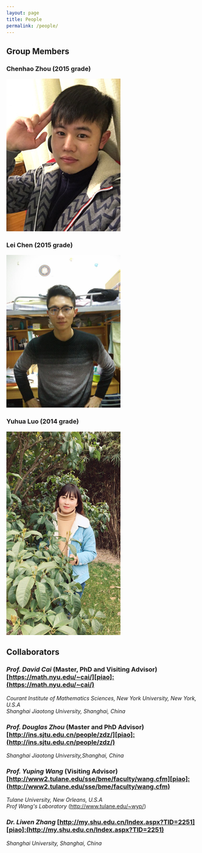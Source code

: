 ```yaml
---
layout: page
title: People
permalink: /people/
---
```


## Group Members

### **Chenhao Zhou** (2015 grade)

<img style="max-width:300px" src="/assets/people/chenhao-zhou.jpg" />

### **Lei Chen** (2015 grade)

<img style="max-width:300px" src="/assets/people/lei-chen.jpg" />

### **Yuhua Luo** (2014 grade)

<img style="max-width:300px" src="/assets/people/yuhua-luo.jpg" />


## Collaborators

### *Prof. David Cai* (Master, PhD and Visiting Advisor) [https://math.nyu.edu/~cai/][piao]:(https://math.nyu.edu/~cai/)
*Courant Institute of Mathematics Sciences, New York University, New York, U.S.A*  
*Shanghai Jiaotong University, Shanghai, China*

### *Prof. Douglas Zhou* (Master and PhD Advisor) [http://ins.sjtu.edu.cn/people/zdz/][piao]:(http://ins.sjtu.edu.cn/people/zdz/)
*Shanghai Jiaotong University,Shanghai, China* 

### *Prof. Yuping Wang* (Visiting Advisor) [http://www2.tulane.edu/sse/bme/faculty/wang.cfm][piao]:(http://www2.tulane.edu/sse/bme/faculty/wang.cfm)
*Tulane University, New Orleans, U.S.A*  
*Prof Wang's Laboratory* (http://www.tulane.edu/~wyp/)

### *Dr. Liwen Zhang* [http://my.shu.edu.cn/Index.aspx?TID=2251][piao]:(http://my.shu.edu.cn/Index.aspx?TID=2251)
*Shanghai University, Shanghai, China*


